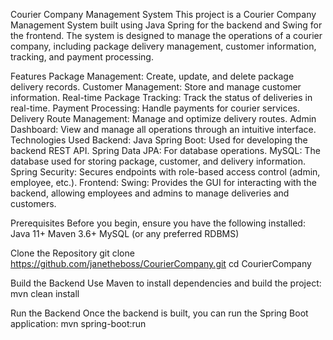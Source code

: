 Courier Company Management System
This project is a Courier Company Management System built using Java Spring for the backend and Swing for the frontend.
The system is designed to manage the operations of a courier company, including package delivery management, customer information, tracking, and payment processing.

Features
Package Management: Create, update, and delete package delivery records.
Customer Management: Store and manage customer information.
Real-time Package Tracking: Track the status of deliveries in real-time.
Payment Processing: Handle payments for courier services.
Delivery Route Management: Manage and optimize delivery routes.
Admin Dashboard: View and manage all operations through an intuitive interface.
Technologies Used
Backend:
Java Spring Boot: Used for developing the backend REST API.
Spring Data JPA: For database operations.
MySQL: The database used for storing package, customer, and delivery information.
Spring Security: Secures endpoints with role-based access control (admin, employee, etc.).
Frontend:
Swing: Provides the GUI for interacting with the backend, allowing employees and admins to manage deliveries and customers.

Prerequisites
Before you begin, ensure you have the following installed:
Java 11+
Maven 3.6+
MySQL (or any preferred RDBMS)

Clone the Repository
git clone https://github.com/janetheboss/CourierCompany.git
cd CourierCompany

Build the Backend
Use Maven to install dependencies and build the project:
mvn clean install

Run the Backend
Once the backend is built, you can run the Spring Boot application:
mvn spring-boot:run


